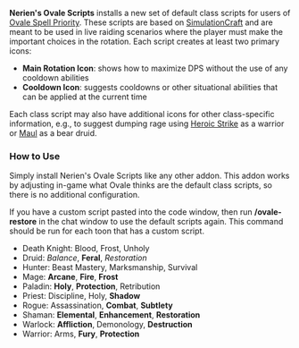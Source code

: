 **Nerien's Ovale Scripts** installs a new set of default class scripts for users of [Ovale Spell Priority](http://www.curse.com/addons/wow/ovale).  These scripts are based on [SimulationCraft](http://code.google.com/p/simulationcraft/) and are meant to be used in live raiding scenarios where the player must make the important choices in the rotation.  Each script creates at least two primary icons:

- **Main Rotation Icon**: shows how to maximize DPS without the use of any cooldown abilities
- **Cooldown Icon**: suggests cooldowns or other situational abilities that can be applied at the current time

Each class script may also have additional icons for other class-specific information, e.g., to suggest dumping rage using [Heroic Strike](http://www.wowhead.com/spell=78) as a warrior or [Maul](http://www.wowhead.com/spell=6807) as a bear druid.

### How to Use ###

Simply install Nerien's Ovale Scripts like any other addon.  This addon works by adjusting in-game what Ovale thinks are the default class scripts, so there is no additional configuration.

If you have a custom script pasted into the code window, then run **/ovale-restore** in the chat window to use the default scripts again.  This command should be run for each toon that has a custom script.

- Death Knight: Blood, Frost, Unholy
- Druid: _Balance_, **Feral**, _Restoration_
- Hunter: Beast Mastery, Marksmanship, Survival
- Mage: **Arcane**, **Fire**, **Frost**
- Paladin: **Holy**, **Protection**, Retribution
- Priest: Discipline, Holy, **Shadow**
- Rogue: Assassination, **Combat**, **Subtlety**
- Shaman: **Elemental**, **Enhancement**, **Restoration**
- Warlock: **Affliction**, Demonology, **Destruction**
- Warrior: Arms, **Fury**, **Protection**
